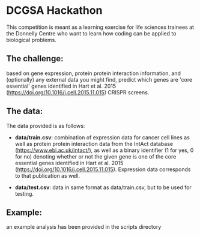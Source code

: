 # DCGSA Hackathon

This competition is meant as a learning exercise for life sciences trainees at the Donnelly Centre who want to learn how coding can be applied to biological problems.

## The challenge: 

based on gene expression, protein protein interaction information, and (optionally) any external data you might find, predict which genes are 'core essential' genes identified in Hart et al. 2015 (https://doi.org/10.1016/j.cell.2015.11.015) CRISPR screens.

## The data:

The data provided is as follows:

* __data/train.csv__: combination of expression data for cancer cell lines as well as protein protein interaction data from the IntAct database (https://www.ebi.ac.uk/intact/), as well as a binary identifier (1 for yes, 0 for no) denoting whether or not the given gene is one of the core essential genes identified in Hart et al. 2015 (https://doi.org/10.1016/j.cell.2015.11.015). Expression data corresponds to that publication as well.

* __data/test.csv__: data in same format as data/train.csv, but to be used for testing.

## Example:

an example analysis has been provided in the scripts directory
